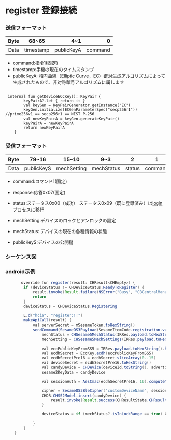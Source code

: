 # register 登録接続

### 送信フォーマット


|  Byte  | 68~65|        4~1 |       0 |  
|:------:|:----:|-----------:|--------:|
| Data   |timestamp|  publicKeyA | command |

- command:指令1(固定)
- timestamp:手機の現在のタイムスタンプ
- publicKeyA: 楕円曲線（Elliptic Curve，EC）鍵対生成アルゴリズムによって生成されたもので、非対称暗号アルゴリズムに属します
```agsl

 internal fun getDeviceECCKey(): KeyPair {
        keyPairA?.let { return it }
        val keyGen = KeyPairGenerator.getInstance("EC")
        keyGen.initialize(ECGenParameterSpec("secp256r1")) //prime256v1 == secp256r1 == NIST P-256
        val newKeyPairA = keyGen.generateKeyPair()
        keyPairA = newKeyPairA
        return newKeyPairA
    }
```

### 受信フォーマット


| Byte  |79~16|15~10 |9~3|    2 |   1   |     0      |  
|:---:|:----:|:----:|:-----:|:----:|:-----:|:-----:|
| Data | publicKeyS|mechSetting|mechStatus| status  | command |response   |
- command:コマンド1(固定)
- response:応答0x07(固定)

- status:ステータス0x00（成功） ステータス0x09（既に登録済み）は[login](login.md)プロセスに移行
- mechSetting:デバイスのロックとアンロックの設定
- mechStatus: デバイスの現在の各種情報の状態
- publicKeyS:デバイスの公開鍵

### シーケンス図

<!-- ![icon](register.svg) -->





### android示例
``` java
       override fun register(result: CHResult<CHEmpty>) {
        if (deviceStatus != CHDeviceStatus.ReadyToRegister) {
            result.invoke(Result.failure(NSError("Busy", "CBCentralManager", 7)))
            return
        }
        deviceStatus = CHDeviceStatus.Registering

        L.d("hcia", "register:!!")
        makeApiCall(result) {
            val serverSecret = mSesameToken.toHexString()
            sendCommand(SesameOS3Payload(SesameItemCode.registration.value, EccKey.getPubK().hexStringToByteArray() + System.currentTimeMillis().toUInt32ByteArray()), DeviceSegmentType.plain) { IRRes ->
                mechStatus = CHSesame5MechStatus(IRRes.payload.toHexString().hexStringToByteArray().sliceArray(0..6))
                mechSetting = CHSesame5MechSettings(IRRes.payload.toHexString().hexStringToByteArray().sliceArray(7..12))

                val eccPublicKeyFromSS5 = IRRes.payload.toHexString().hexStringToByteArray().sliceArray(13..76)
                val ecdhSecret = EccKey.ecdh(eccPublicKeyFromSS5)
                val ecdhSecretPre16 = ecdhSecret.sliceArray(0..15)
                val deviceSecret = ecdhSecretPre16.toHexString()
                val candyDevice = CHDevice(deviceId.toString(), advertisement!!.productModel!!.deviceModel(), null, "0000", deviceSecret, serverSecret)
                sesame2KeyData = candyDevice

                val sessionAuth = AesCmac(ecdhSecretPre16, 16).computeMac(mSesameToken)

                cipher = SesameOS3BleCipher("customDeviceName", sessionAuth!!, ("00" + mSesameToken.toHexString()).hexStringToByteArray())
                CHDB.CHSS2Model.insert(candyDevice) {
                    result.invoke(Result.success(CHResultState.CHResultStateBLE(CHEmpty())))
                }

                deviceStatus = if (mechStatus?.isInLockRange == true) CHDeviceStatus.Locked else CHDeviceStatus.Unlocked

            }
        }
    }
```
